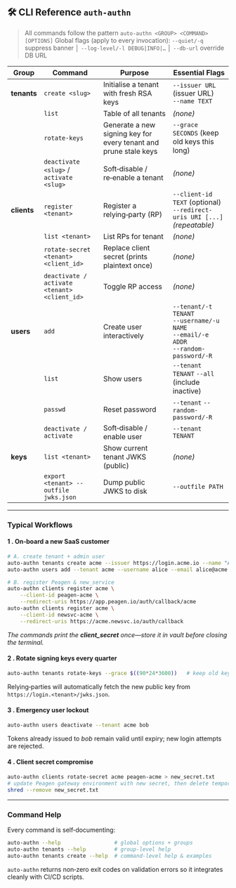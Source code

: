 ## 🛠️ CLI Reference `auth‑authn`

> All commands follow the pattern
> `auto-authn <GROUP> <COMMAND> [OPTIONS]`
> Global flags (apply to every invocation):
> `--quiet/-q`  suppress banner │ `--log-level/-l DEBUG|INFO|…` │ `--db-url` override DB URL

| Group       | Command                                      | Purpose                                                          | Essential Flags                                                                             |
| ----------- | -------------------------------------------- | ---------------------------------------------------------------- | ------------------------------------------------------------------------------------------- |
| **tenants** | `create <slug>`                              | Initialise a tenant with fresh RSA keys                          | `--issuer URL` (issuer URL)<br>`--name TEXT`                                                |
|             | `list`                                       | Table of all tenants                                             | *(none)*                                                                                    |
|             | `rotate-keys`                                | Generate a new signing key for every tenant and prune stale keys | `--grace SECONDS` (keep old keys this long)                                                 |
|             | `deactivate <slug>` / `activate <slug>`      | Soft‑disable / re‑enable a tenant                                | *(none)*                                                                                    |
| **clients** | `register <tenant>`                          | Register a relying‑party (RP)                                    | `--client-id TEXT` (optional)<br>`--redirect-uris URI [...]` *(repeatable)*                 |
|             | `list <tenant>`                              | List RPs for tenant                                              | *(none)*                                                                                    |
|             | `rotate-secret <tenant> <client_id>`         | Replace client secret (prints plaintext once)                    | *(none)*                                                                                    |
|             | `deactivate / activate <tenant> <client_id>` | Toggle RP access                                                 | *(none)*                                                                                    |
| **users**   | `add`                                        | Create user interactively                                        | `--tenant/-t TENANT`<br>`--username/-u NAME`<br>`--email/-e ADDR`<br>`--random-password/-R` |
|             | `list`                                       | Show users                                                       | `--tenant TENANT` `--all` (include inactive)                                                |
|             | `passwd`                                     | Reset password                                                   | `--tenant` `--random-password/-R`                                                           |
|             | `deactivate / activate`                      | Soft‑disable / enable user                                       | `--tenant TENANT`                                                                           |
| **keys**    | `list <tenant>`                              | Show current tenant JWKS (public)                                | *(none)*                                                                                    |
|             | `export <tenant> --outfile jwks.json`        | Dump public JWKS to disk                                         | `--outfile PATH`                                                                            |

---

### Typical Workflows

#### 1 . On‑board a new SaaS customer

```bash
# A. create tenant + admin user
auto-authn tenants create acme --issuer https://login.acme.io --name "Acme Corp"
auto-authn users add --tenant acme --username alice --email alice@acme.com

# B. register Peagen & new_service
auto-authn clients register acme \
    --client-id peagen-acme \
    --redirect-uris https://app.peagen.io/auth/callback/acme
auto-authn clients register acme \
    --client-id newsvc-acme \
    --redirect-uris https://acme.newsvc.io/auth/callback
```

*The commands print the **client\_secret** once—store it in vault before closing the terminal.*

#### 2 . Rotate signing keys every quarter

```bash
auto-authn tenants rotate-keys --grace $((90*24*3600))   # keep old keys 90 days
```

Relying‑parties will automatically fetch the new public key from
`https://login.<tenant>/jwks.json`.

#### 3 . Emergency user lockout

```bash
auto-authn users deactivate --tenant acme bob
```

Tokens already issued to *bob* remain valid until expiry; new login attempts are rejected.

#### 4 . Client secret compromise

```bash
auto-authn clients rotate-secret acme peagen-acme > new_secret.txt
# update Peagen gateway environment with new secret, then delete temporary file
shred --remove new_secret.txt
```

---

### Command Help

Every command is self‑documenting:

```bash
auto-authn --help                 # global options + groups
auto-authn tenants --help         # group‑level help
auto-authn tenants create --help  # command‑level help & examples
```

`auto-authn` returns non‑zero exit codes on validation errors so it integrates cleanly with CI/CD scripts.
